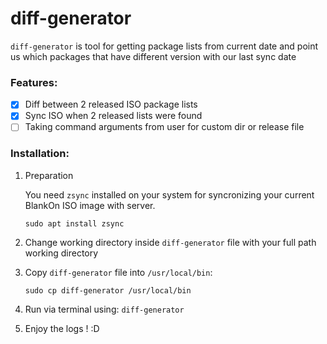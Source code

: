 # diff-generator

```diff-generator``` is tool for getting package lists from current date and point us which packages that have different version with our last sync date

### Features:
- [x] Diff between 2 released ISO package lists
- [x] Sync ISO when 2 released lists were found
- [ ] Taking command arguments from user for custom dir or release file

### Installation:
1. Preparation

   You need ```zsync``` installed on your system for syncronizing your current BlankOn ISO image with server.
   
   ```sudo apt install zsync```

2. Change working directory inside ```diff-generator``` file with your full path working directory

3. Copy ```diff-generator``` file into ```/usr/local/bin```:

   ``` sudo cp diff-generator /usr/local/bin ```

4. Run via terminal using:
   ```diff-generator```

5. Enjoy the logs ! :D

